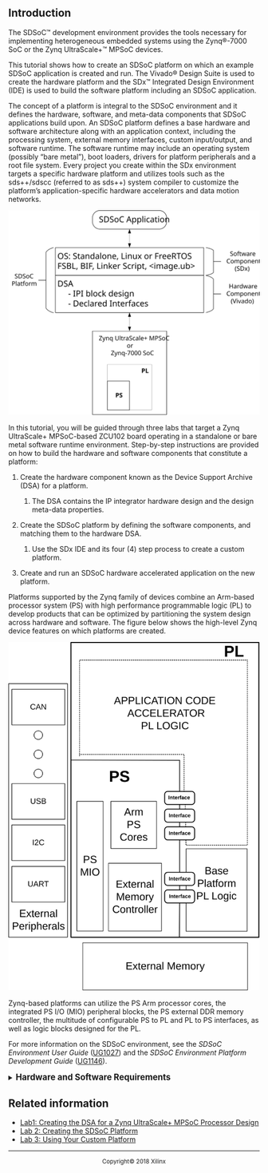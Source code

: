 
<div style="page-break-after: always;"></div>
<div style="display: none;" media="print">
<table style="width:100%">
  <tr>

<th width="100%" colspan="6"><img src="https://www.xilinx.com/content/dam/xilinx/imgs/press/media-kits/corporate/xilinx-logo.png" width="30%"/><h1>SDSoC Platform Creation Labs</h2>
</th>

  </tr>
  <tr>
    <td width="17%" align="center">Introduction</a></td>
    <td width="16%" align="center"><a href="Lab1-Creating-DSA-for-Zynq-MPSoC-Processor-Design.md">Lab1: Creating the DSA for a Zynq UltraScale+ MPSoC Processor Design</a></td>
    <td width="17%" align="center"><a href="Lab2-Creating-Software-Components.md">Lab 2: Creating the SDSoC Platform</a></td>
    <td width="17%" align="center"><a href="Lab3-Creating-Custom-Platform-Using-the-SDx-IDE.md">Lab 3: Using Your Custom Platform</a></td>
  </tr>
</table>
</div>

## Introduction

The SDSoC&trade; development environment provides the tools necessary for implementing heterogeneous embedded systems using the Zynq&reg;-7000 SoC or the Zynq UltraScale+&trade; MPSoC devices. 

This tutorial shows how to create an SDSoC platform on which an example SDSoC application is created and run. The Vivado&reg; Design Suite is used to create the hardware platform and the SDx&trade; Integrated Design Environment (IDE) is used to build the software platform including an SDSoC application.

The concept of a platform is integral to the SDSoC environment and it defines the hardware, software, and meta-data components that SDSoC applications build upon. An SDSoC platform defines a base hardware and software architecture along with an application context, including the processing system, external memory interfaces, custom input/output, and software runtime. The software runtime may include an operating system (possibly “bare metal”), boot loaders, drivers for platform peripherals and a root file system. Every project you create within the SDx environment targets a specific hardware platform and utilizes tools such as the sds++/sdscc (referred to as sds++) system compiler to customize the platform’s application-specific hardware accelerators and data motion networks.

  ![](./images/1stsvg.svg)

In this tutorial, you will be guided through three labs that target a Zynq UltraScale+ MPSoC-based ZCU102 board operating in a standalone or bare metal software runtime environment. Step-by-step instructions are provided on how to build the hardware and software components that constitute a platform:

1.  Create the hardware component known as the Device Support Archive (DSA) for a platform.

      1. The DSA contains the IP integrator hardware design and the design meta-data properties.

2.  Create the SDSoC platform by defining the software components, and matching them to the hardware DSA.

    1. Use the SDx IDE and its four (4) step process to create a custom platform.

3. Create and run an SDSoC hardware accelerated application on the new platform.


Platforms supported by the Zynq family of devices combine an Arm-based processor system (PS) with high performance programmable logic (PL) to develop products that can be optimized by partitioning the system design across hardware and software. The figure below shows the high-level Zynq device features on which platforms are created.

  ![](./images/2ndimage.svg)

Zynq-based platforms can utilize the PS Arm processor cores, the integrated PS I/O (MIO) peripheral blocks, the PS external DDR memory controller, the multitude of configurable PS to PL and PL to PS interfaces, as well as logic blocks designed for the PL.

For more information on the SDSoC environment, see the *SDSoC Environment User Guide* ([UG1027](https://www.xilinx.com/support/documentation/sw_manuals/xilinx2018_3/ug1027-sdsoc-user-guide.pdf)) and the *SDSoC Environment Platform Development Guide* ([UG1146](https://www.xilinx.com/support/documentation/sw_manuals/xilinx2018_3/ug1146-sdsoc-platform-development.pdf)).

<details>
<summary><big><strong>Hardware and Software Requirements</strong></big></summary>

This tutorial requires that you have the 2018.3 SDx tools installed. See the *SDSoC Development Environment: Release Notes, Installation, and Licensing Guide* [UG1294](https://www.xilinx.com/support/documentation/sw_manuals/xilinx2018_3/ug1294-sdsoc-rnil.pdf) for installation instructions, release notes, and licensing. All SDx environments include the Vivado Design Suite for programming the target devices and for developing custom hardware platforms. Although all the build steps can be accomplished without a target board, a ZCU102 board is required for testing on hardware.

Following the instructions of this platform creation tutorial generates a ZCU102 SDSoC platform for standalone target applications. For information on creating applications that run within a Linux operating system target environment, see the SDSoC Environment Platform Development Guide ([UG1146](https://www.xilinx.com/support/documentation/sw_manuals/xilinx2018_2/ug1146-sdsoc-platform-development.pdf)). Linux target applications must be built on a Linux host machine, whereas standalone target applications can be built on either a Windows or a Linux host machine.

The following is a list of minimum software and hardware requirements for this tutorial:  

  - [SDSoC 2018.3 Development Environment](https://www.xilinx.com/support/download.html)

      - [UG1294](https://www.xilinx.com/support/documentation/sw_manuals/xilinx2018_3/ug1294-sdsoc-rnil.pdf): Release Notes, Installation, and Licensing Guide

  - [ZCU102 Evaluation board](https://www.xilinx.com/products/boards-and-kits/ek-u1-zcu102-g.html)

      - FAT32 formatted SD card

      - USB Host Type-A to mini-USB cable for ZCU102 USB to UART interface

      - Host PC USB to UART driver for Silicon Labs CP210x

          - See [XTP426](https://www.xilinx.com/support/documentation/boards_and_kits/install/ug1033-cp210x-usb-uart-install.pdf), the Silicon Labs CP210x USB-to-UART Installation Guide.

</details>

## Related information
 - <a href="Lab1-Creating-DSA-for-Zynq-MPSoC-Processor-Design.md">Lab1: Creating the DSA for a Zynq UltraScale+ MPSoC Processor Design</a>
 - <a href="Lab2-Creating-Software-Components.md">Lab 2: Creating the SDSoC Platform</a>
 - <a href="Lab3-Creating-Custom-Platform-Using-the-SDx-IDE.md">Lab 3: Using Your Custom Platform</a>

<hr/>
<p align="center"><sup>Copyright&copy; 2018 Xilinx</sup></p>
